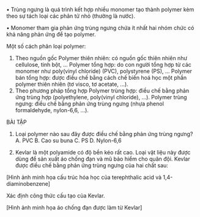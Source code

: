 • Trùng ngưng là quá trình kết hợp nhiều monomer tạo thành polymer kèm theo sự tách loại các phân tử nhỏ (thường là nước).

• Monomer tham gia phản ứng trùng ngưng chứa ít nhất hai nhóm chức có khả năng phản ứng để tạo polymer.

Một số cách phân loại polymer:
1. Theo nguồn gốc
Polymer thiên nhiên: có nguồn gốc thiên nhiên như cellulose, tinh bột, ...
Polymer tổng hợp: do con người tổng hợp từ các monomer như poly(vinyl chloride) (PVC), polystyrene (PS), ...
Polymer bán tổng hợp: được điều chế bằng cách chế biến hoá học một phần polymer thiên nhiên (tơ visco, tơ acetate, ...).
2. Theo phương pháp tổng hợp
Polymer trùng hợp: điều chế bằng phản ứng trùng hợp (polyethylene, poly(vinyl chloride), ...).
Polymer trùng ngưng: điều chế bằng phản ứng trùng ngưng (nhựa phenol formaldehyde, nylon-6,6, ...).

BÀI TẬP

1. Loại polymer nào sau đây được điều chế bằng phản ứng trùng ngưng?
A. PVC          B. Cao su buna          C. PS          D. Nylon-6,6

2. Kevlar là một polyamide có độ bền kéo rất cao. Loại vật liệu này được dùng để sản xuất áo chống đạn và mũ bảo hiểm cho quân đội. Kevlar được điều chế bằng phản ứng trùng ngưng của hai chất sau:

[Hình ảnh minh họa cấu trúc hóa học của terephthalic acid và 1,4-diaminobenzene]

Xác định công thức cấu tạo của Kevlar.

[Hình ảnh minh họa áo chống đạn được làm từ Kevlar]